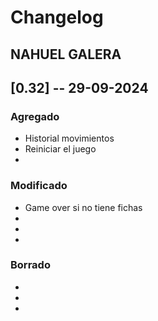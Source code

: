 # Changelog

## NAHUEL GALERA

## [0.32] -- 29-09-2024

### Agregado
-   Historial movimientos
-   Reiniciar el juego
-   

### Modificado
-   Game over si no tiene fichas
-   
-   
-   

### Borrado
-   
- 
- 
